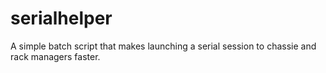 # serialhelper
A simple batch script that makes launching a serial session to chassie and rack managers faster.
